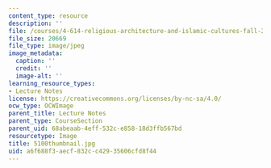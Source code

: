 ```yaml
---
content_type: resource
description: ''
file: /courses/4-614-religious-architecture-and-islamic-cultures-fall-2002/a6f688f3aecf832cc42935606cfd8f44_5100thumbnail.jpg
file_size: 20669
file_type: image/jpeg
image_metadata:
  caption: ''
  credit: ''
  image-alt: ''
learning_resource_types:
- Lecture Notes
license: https://creativecommons.org/licenses/by-nc-sa/4.0/
ocw_type: OCWImage
parent_title: Lecture Notes
parent_type: CourseSection
parent_uid: 68abeaab-4eff-532c-e858-18d3ffb567bd
resourcetype: Image
title: 5100thumbnail.jpg
uid: a6f688f3-aecf-832c-c429-35606cfd8f44
---
```

